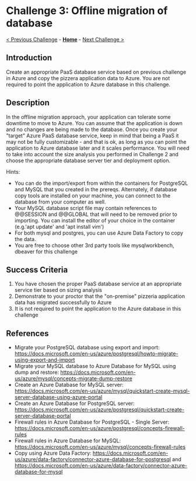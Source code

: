 # Challenge 3: Offline migration of database

[< Previous Challenge](./02-size-analysis.md) - **[Home](../README.md)** - [Next Challenge >](./04-offline-cutover-validation.md)

## Introduction

Create an appropriate PaaS database service based on previous challenge in Azure and copy the pizzera application data to Azure. 
You are not required to point the application to Azure database in this challenge.

## Description

In the offline migration approach, your application can tolerate some downtime to move to Azure. You can assume that the application is down and no changes are being made to the database. Once you create your "target" Azure PaaS database service, keep in mind that being a PaaS it may not be fully customizable - and that is ok, as long as you can point the application to Azure database later and it scales performance. You will need to take into account the size analysis you performed in Challenge 2 and choose the appropriate database server tier and deployment option. 

Hints: 
* You can do the import/export from within the containers for PostgreSQL and MySQL that you created in the prereqs. Alternately, if database copy tools are installed on your machine, you can connect to the database from your computer as well. 
* Your MySQL database script file may contain references to @@SESSION and @@GLOBAL that will need to be removed prior to importing. You can install the editor of your choice in the container (e.g.'apt update' and 'apt install vim') 
* For both mysql and postgres, you can use Azure Data Factory to copy the data.
* You are free to choose other 3rd party tools like mysqlworkbench, dbeaver for this challenge

## Success Criteria

1. You have chosen the proper PaaS database service at an appropriate service tier based on sizing analysis
1. Demonstrate to your proctor that the "on-premise" pizzeria application data has migrated successfully to Azure
1. It is not required to  point the application to the Azure database in this challenge

## References
* Migrate your PostgreSQL database using export and import: https://docs.microsoft.com/en-us/azure/postgresql/howto-migrate-using-export-and-import
* Migrate your MySQL database to Azure Database for MySQL using dump and restore: https://docs.microsoft.com/en-us/azure/mysql/concepts-migrate-dump-restore
* Create an Azure Database for MySQL server: https://docs.microsoft.com/en-us/azure/mysql/quickstart-create-mysql-server-database-using-azure-portal
* Create an Azure Database for PostgreSQL server: https://docs.microsoft.com/en-us/azure/postgresql/quickstart-create-server-database-portal
* Firewall rules in Azure Database for PostgreSQL - Single Server: https://docs.microsoft.com/en-us/azure/postgresql/concepts-firewall-rules 
* Firewall rules in Azure Database for MySQL: https://docs.microsoft.com/en-us/azure/mysql/concepts-firewall-rules 
* Copy using Azure Data Factory: https://docs.microsoft.com/en-us/azure/data-factory/connector-azure-database-for-postgresql   and   https://docs.microsoft.com/en-us/azure/data-factory/connector-azure-database-for-mysql
 
